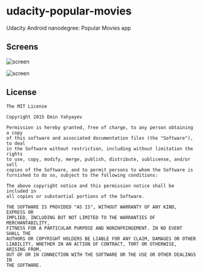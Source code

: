 # udacity-popular-movies
Udacity Android nanodegree: Popular Movies app


Screens
--------

![screen](https://raw.github.com/ewintory/udacity-popular-movies/master/art/movies-tablet.png)

![screen](https://raw.github.com/ewintory/udacity-popular-movies/master/art/movies-tablet-land.png)


License
-------

    The MIT License

    Copyright 2015 Emin Yahyayev

    Permission is hereby granted, free of charge, to any person obtaining a copy
    of this software and associated documentation files (the "Software"), to deal
    in the Software without restriction, including without limitation the rights
    to use, copy, modify, merge, publish, distribute, sublicense, and/or sell
    copies of the Software, and to permit persons to whom the Software is
    furnished to do so, subject to the following conditions:

    The above copyright notice and this permission notice shall be included in
    all copies or substantial portions of the Software.

    THE SOFTWARE IS PROVIDED "AS IS", WITHOUT WARRANTY OF ANY KIND, EXPRESS OR
    IMPLIED, INCLUDING BUT NOT LIMITED TO THE WARRANTIES OF MERCHANTABILITY,
    FITNESS FOR A PARTICULAR PURPOSE AND NONINFRINGEMENT. IN NO EVENT SHALL THE
    AUTHORS OR COPYRIGHT HOLDERS BE LIABLE FOR ANY CLAIM, DAMAGES OR OTHER
    LIABILITY, WHETHER IN AN ACTION OF CONTRACT, TORT OR OTHERWISE, ARISING FROM,
    OUT OF OR IN CONNECTION WITH THE SOFTWARE OR THE USE OR OTHER DEALINGS IN
    THE SOFTWARE.
